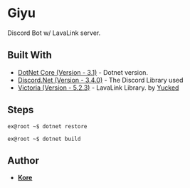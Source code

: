 # Giyu
Discord Bot w/ LavaLink server.

## Built With

* [DotNet Core (Version - 3.1)](https://dotnet.microsoft.com/download/dotnet-core/2.2) - Dotnet version.
* [Discord.Net (Version - 3.4.0)](https://github.com/RogueException/Discord.Net) - The Discord Library used
* [Victoria (Version - 5.2.3)](https://github.com/Yucked/Victoria) - LavaLink Library. by [Yucked](https://github.com/Yucked)

## Steps

```terminal
ex@root ~$ dotnet restore
```
```terminal
ex@root ~$ dotnet build
```

## Author
* [**Kore**](https://github.com/korex71/)
